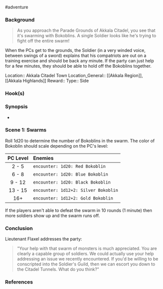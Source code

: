  #adventure 

### Background

>As you approach the Parade Grounds of Akkala Citadel, you see that it's swarming with Bokoblins. A single Soldier looks like he's trying to fight off the entire swarm!

When the PCs get to the grounds, the Soldier (in a very winded voice, between swings of a sword) explains that his compatriots are out on a training exercise and should be back any minute. If the party can just help for a few minutes, they should be able to hold off the Bokoblins together.

Location:: Akkala Citadel Town
Location_General:: [[Akkala Region]], [[Akkala Highlands]]
Reward:: 
Type:: Side

### Hook(s)


### Synopsis

- 

### Scene 1: Swarms

Roll 1d20 to determine the number of Bokoblins in the swarm. The color of Bokoblin should scale depending on the PC's level:

| PC Level | Enemies                              |
|:--------:|:------------------------------------ |
|  2 - 5   | `encounter: 1d20: Red Bokoblin`      |
|  6 - 8   | `encounter: 1d20: Blue Bokoblin`     |
|  9 - 12  | `encounter: 1d20: Black Bokoblin`    |
| 13 - 15  | `encounter: 1d12+2: Silver Bokoblin` |
|   16+    | `encounter: 1d12+2: Gold Bokoblin`   |

If the players aren't able to defeat the swarm in 10 rounds (1 minute) then more soldiers show up and the swarm runs off.

### Conclusion

Lieutenant Flaxel addresses the party:

>"Your help with that swarm of monsters is much appreciated. You are clearly a capable group of soldiers. We could actually use your help addressing an issue we recently encountered. If you'd be willing to be conscripted into the Soldier's Guild, then we can escort you down to the Citadel Tunnels. What do you think?"

### References
